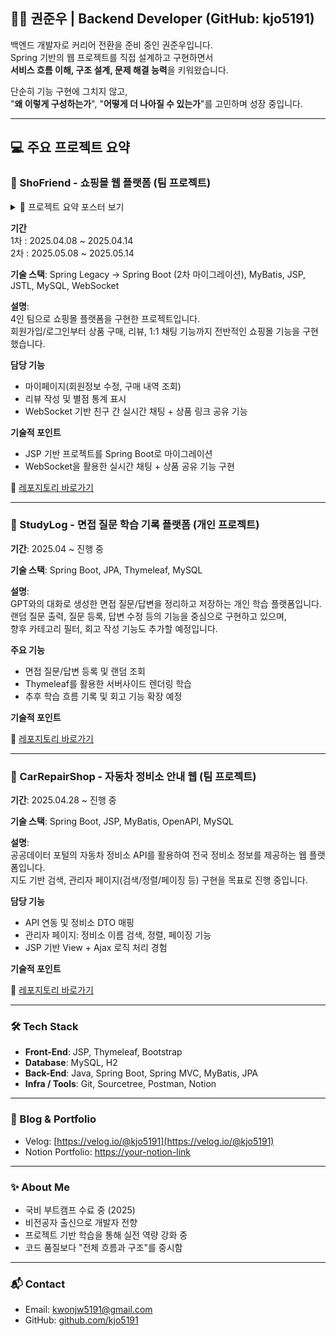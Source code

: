 ## 👨‍💻 권준우 | Backend Developer (GitHub: kjo5191)

백엔드 개발자로 커리어 전환을 준비 중인 권준우입니다.  
Spring 기반의 웹 프로젝트를 직접 설계하고 구현하면서  
**서비스 흐름 이해, 구조 설계, 문제 해결 능력**을 키워왔습니다.

단순히 기능 구현에 그치지 않고,  
"**왜 이렇게 구성하는가**", "**어떻게 더 나아질 수 있는가**"를 고민하며 성장 중입니다.  

---
  

## 💻 주요 프로젝트 요약

### 🛒 ShoFriend - 쇼핑몰 웹 플랫폼 (팀 프로젝트)

<details>
<summary>📌 프로젝트 요약 포스터 보기</summary>

![ShoFriend 포스터](./shofriend_poster.png)

</details>


**기간**  
1차 : 2025.04.08 ~ 2025.04.14  
2차 : 2025.05.08 ~ 2025.05.14  
          
**기술 스택**: Spring Legacy → Spring Boot (2차 마이그레이션), MyBatis, JSP, JSTL, MySQL, WebSocket

**설명**:  
4인 팀으로 쇼핑몰 플랫폼을 구현한 프로젝트입니다.  
회원가입/로그인부터 상품 구매, 리뷰, 1:1 채팅 기능까지 전반적인 쇼핑몰 기능을 구현했습니다.

**담당 기능**
- 마이페이지(회원정보 수정, 구매 내역 조회)
- 리뷰 작성 및 별점 통계 표시
- WebSocket 기반 친구 간 실시간 채팅 + 상품 링크 공유 기능  

**기술적 포인트**
- JSP 기반 프로젝트를 Spring Boot로 마이그레이션
- WebSocket을 활용한 실시간 채팅 + 상품 공유 기능 구현  

🔗 [레포지토리 바로가기](https://github.com/kjo5191/Project_ShoFriend)

---


### 🧠 StudyLog - 면접 질문 학습 기록 플랫폼 (개인 프로젝트)

**기간**: 2025.04 ~ 진행 중  

**기술 스택**: Spring Boot, JPA, Thymeleaf, MySQL  

**설명**:  
GPT와의 대화로 생성한 면접 질문/답변을 정리하고 저장하는 개인 학습 플랫폼입니다.  
랜덤 질문 출력, 질문 등록, 답변 수정 등의 기능을 중심으로 구현하고 있으며,  
향후 카테고리 필터, 회고 작성 기능도 추가할 예정입니다.

**주요 기능**
- 면접 질문/답변 등록 및 랜덤 조회
- Thymeleaf를 활용한 서버사이드 렌더링 학습
- 추후 학습 흐름 기록 및 회고 기능 확장 예정

**기술적 포인트**

🔗 [레포지토리 바로가기](https://github.com/kjo5191/Project_StudyLog)

---


### 🧰 CarRepairShop - 자동차 정비소 안내 웹 (팀 프로젝트)

**기간**: 2025.04.28 ~ 진행 중  

**기술 스택**: Spring Boot, JSP, MyBatis, OpenAPI, MySQL  

**설명**:  
공공데이터 포털의 자동차 정비소 API를 활용하여 전국 정비소 정보를 제공하는 웹 플랫폼입니다.  
지도 기반 검색, 관리자 페이지(검색/정렬/페이징 등) 구현을 목표로 진행 중입니다.

**담당 기능**
- API 연동 및 정비소 DTO 매핑
- 관리자 페이지: 정비소 이름 검색, 정렬, 페이징 기능
- JSP 기반 View + Ajax 로직 처리 경험

**기술적 포인트**

🔗 [레포지토리 바로가기](https://github.com/kjo5191/Project_CarRepairShop)

---


### 🛠️ Tech Stack

- **Front-End**: JSP, Thymeleaf, Bootstrap
- **Database**: MySQL, H2
- **Back-End**: Java, Spring Boot, Spring MVC, MyBatis, JPA
- **Infra / Tools**: Git, Sourcetree, Postman, Notion

---


### 📗 Blog & Portfolio

- Velog: [https://velog.io/@kjo5191](https://velog.io/@kjo5191)
- Notion Portfolio: [https://your-notion-link](https://your-notion-link)

---


### ✨ About Me

- 국비 부트캠프 수료 중 (2025)
- 비전공자 출신으로 개발자 전향
- 프로젝트 기반 학습을 통해 실전 역량 강화 중
- 코드 품질보다 "전체 흐름과 구조"를 중시함

---


### 📬 Contact

- Email: [kwonjw5191@gmail.com](mailto:kwonjw5191@gmail.com)
- GitHub: [github.com/kjo5191](https://github.com/kjo5191)


